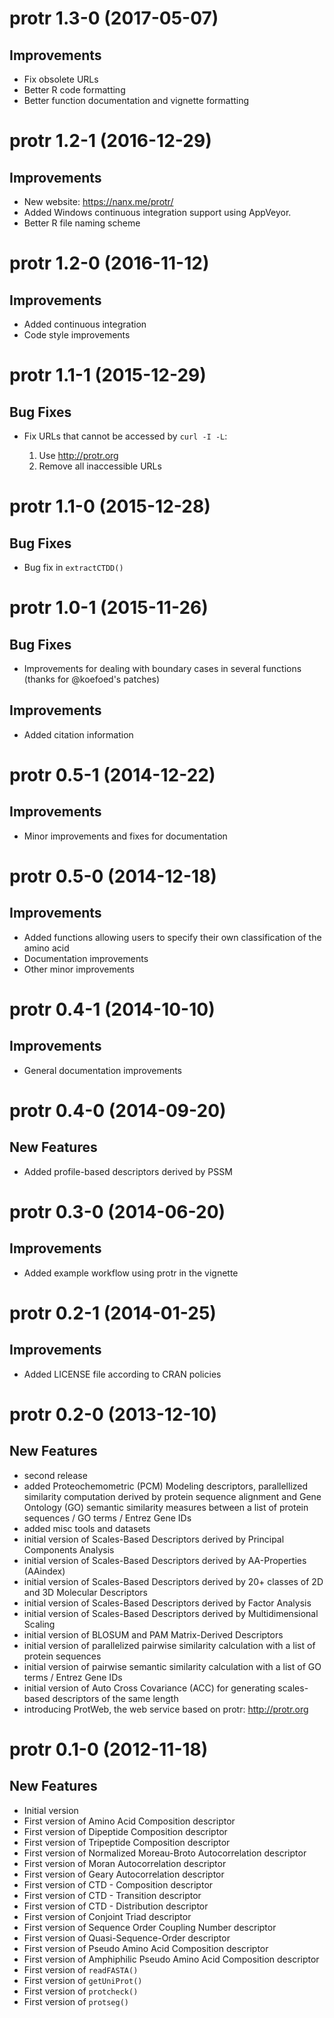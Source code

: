# protr 1.3-0 (2017-05-07)

## Improvements

- Fix obsolete URLs
- Better R code formatting
- Better function documentation and vignette formatting

# protr 1.2-1 (2016-12-29)

## Improvements

- New website: https://nanx.me/protr/
- Added Windows continuous integration support using AppVeyor.
- Better R file naming scheme

# protr 1.2-0 (2016-11-12)

## Improvements

- Added continuous integration
- Code style improvements
  
# protr 1.1-1 (2015-12-29)

## Bug Fixes

- Fix URLs that cannot be accessed by `curl -I -L`:

    1. Use http://protr.org
    2. Remove all inaccessible URLs

# protr 1.1-0 (2015-12-28)

## Bug Fixes

- Bug fix in `extractCTDD()`

# protr 1.0-1 (2015-11-26)

## Bug Fixes

- Improvements for dealing with boundary cases in several functions (thanks for @koefoed's patches)

## Improvements

- Added citation information
  
# protr 0.5-1 (2014-12-22)

## Improvements

- Minor improvements and fixes for documentation
  
# protr 0.5-0 (2014-12-18)

## Improvements

- Added functions allowing users to specify their own classification of the amino acid
- Documentation improvements
- Other minor improvements
  
# protr 0.4-1 (2014-10-10)

## Improvements

- General documentation improvements
  
# protr 0.4-0 (2014-09-20)

## New Features

- Added profile-based descriptors derived by PSSM
  
# protr 0.3-0 (2014-06-20)

## Improvements

- Added example workflow using protr in the vignette
  
# protr 0.2-1 (2014-01-25)

## Improvements

- Added LICENSE file according to CRAN policies
  
# protr 0.2-0 (2013-12-10)

## New Features

- second release
- added Proteochemometric (PCM) Modeling descriptors, parallellized similarity computation derived by protein sequence alignment and Gene Ontology (GO) semantic similarity measures between a list of protein sequences / GO terms / Entrez Gene IDs
- added misc tools and datasets
- initial version of Scales-Based Descriptors derived by Principal Components Analysis
- initial version of Scales-Based Descriptors derived by AA-Properties (AAindex)
- initial version of Scales-Based Descriptors derived by 20+ classes of 2D and 3D Molecular Descriptors
- initial version of Scales-Based Descriptors derived by Factor Analysis
- initial version of Scales-Based Descriptors derived by Multidimensional Scaling
- initial version of BLOSUM and PAM Matrix-Derived Descriptors
- initial version of parallelized pairwise similarity calculation with a list of protein sequences
- initial version of pairwise semantic similarity calculation with a list of GO terms / Entrez Gene IDs
- initial version of Auto Cross Covariance (ACC) for generating scales-based descriptors of the same length
- introducing ProtWeb, the web service based on protr: http://protr.org

# protr 0.1-0 (2012-11-18)

## New Features

- Initial version
- First version of Amino Acid Composition descriptor
- First version of Dipeptide Composition descriptor
- First version of Tripeptide Composition descriptor
- First version of Normalized Moreau-Broto Autocorrelation descriptor
- First version of Moran Autocorrelation descriptor
- First version of Geary Autocorrelation descriptor
- First version of CTD - Composition descriptor
- First version of CTD - Transition descriptor
- First version of CTD - Distribution descriptor
- First version of Conjoint Triad descriptor
- First version of Sequence Order Coupling Number descriptor
- First version of Quasi-Sequence-Order descriptor
- First version of Pseudo Amino Acid Composition descriptor
- First version of Amphiphilic Pseudo Amino Acid Composition descriptor
- First version of `readFASTA()`
- First version of `getUniProt()`
- First version of `protcheck()`
- First version of `protseg()`
